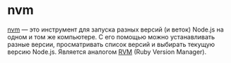 # nvm

[nvm](https://github.com/creationix/nvm/blob/master/README.markdown) — это инструмент для запуска разных версий (и веток) Node.js на одном и том же компьютере. С его помощью можно устанавливать разные версии, просматривать список версий и выбирать текущую версию Node.js. Является аналогом [RVM](https://rvm.io/) (Ruby Version Manager).
